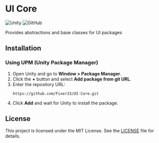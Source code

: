 # UI Core

![Unity](https://img.shields.io/badge/Unity-UPM%20Package-blue)
![GitHub](https://img.shields.io/github/license/Fixer33/UI-Core)

Provides abstractions and base classes for UI packages

## Installation

### Using UPM (Unity Package Manager)

1. Open Unity and go to **Window > Package Manager**.
2. Click the **+** button and select **Add package from git URL**.
3. Enter the repository URL:
   ```
   https://github.com/Fixer33/UI-Core.git
   ```
4. Click **Add** and wait for Unity to install the package.

## License
This project is licensed under the MIT License. See the [LICENSE](LICENSE) file for details.